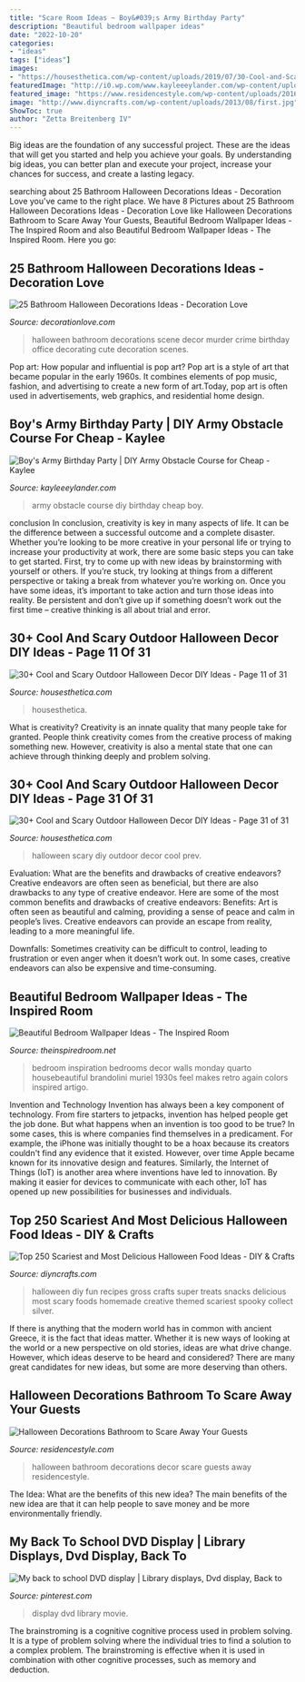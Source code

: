 ```yaml
---
title: "Scare Room Ideas ~ Boy&#039;s Army Birthday Party"
description: "Beautiful bedroom wallpaper ideas"
date: "2022-10-20"
categories:
- "ideas"
tags: ["ideas"]
images:
- "https://housesthetica.com/wp-content/uploads/2019/07/30-Cool-and-Scary-Outdoor-Halloween-Decor-DIY-Ideas-11.jpg"
featuredImage: "http://i0.wp.com/www.kayleeeylander.com/wp-content/uploads/2014/08/eVANS-7TH-BDAY-PROOFS-14.jpg?resize=838%2C558"
featured_image: "https://www.residencestyle.com/wp-content/uploads/2016/05/bathroom-Halloween-red-decor.jpg"
image: "http://www.diyncrafts.com/wp-content/uploads/2013/08/first.jpg"
ShowToc: true
author: "Zetta Breitenberg IV"
---
```



Big ideas are the foundation of any successful project. These are the ideas that will get you started and help you achieve your goals. By understanding big ideas, you can better plan and execute your project, increase your chances for success, and create a lasting legacy.

	

		
searching about 25 Bathroom Halloween Decorations Ideas - Decoration Love you've came to the right place. We have 8 Pictures about 25 Bathroom Halloween Decorations Ideas - Decoration Love like Halloween Decorations Bathroom to Scare Away Your Guests, Beautiful Bedroom Wallpaper Ideas - The Inspired Room and also Beautiful Bedroom Wallpaper Ideas - The Inspired Room. Here you go:
		
    
## 25 Bathroom Halloween Decorations Ideas - Decoration Love

<img loading=lazy src="http://www.decorationlove.com/wp-content/uploads/2016/05/Bathroom-Halloween-Decorations-Murder-Scene.jpg" onerror="this.onerror=null;this.src='https://tse4.mm.bing.net/th?id=OIP.RqizdIEfFvBXd0pDgFjMDAHaLH&amp;pid=15.1';" alt="25 Bathroom Halloween Decorations Ideas - Decoration Love">

_Source: decorationlove.com_

>halloween bathroom decorations scene decor murder crime birthday office decorating cute decoration scenes. 

	

Pop art: How popular and influential is pop art?
Pop art is a style of art that became popular in the early 1960s. It combines elements of pop music, fashion, and advertising to create a new form of art.Today, pop art is often used in advertisements, web graphics, and residential home design.

    
## Boy&#039;s Army Birthday Party | DIY Army Obstacle Course For Cheap - Kaylee

<img loading=lazy src="http://i0.wp.com/www.kayleeeylander.com/wp-content/uploads/2014/08/eVANS-7TH-BDAY-PROOFS-14.jpg?resize=838%2C558" onerror="this.onerror=null;this.src='https://tse3.mm.bing.net/th?id=OIP.fZXsdGNsb2WQkrDrCOOdDwHaE7&amp;pid=15.1';" alt="Boy&#039;s Army Birthday Party | DIY Army Obstacle Course for Cheap - Kaylee">

_Source: kayleeeylander.com_

>army obstacle course diy birthday cheap boy. 

	

conclusion
In conclusion, creativity is key in many aspects of life. It can be the difference between a successful outcome and a complete disaster. Whether you’re looking to be more creative in your personal life or trying to increase your productivity at work, there are some basic steps you can take to get started.
First, try to come up with new ideas by brainstorming with yourself or others. If you’re stuck, try looking at things from a different perspective or taking a break from whatever you’re working on. Once you have some ideas, it’s important to take action and turn those ideas into reality. Be persistent and don’t give up if something doesn’t work out the first time – creative thinking is all about trial and error.

    
## 30+ Cool And Scary Outdoor Halloween Decor DIY Ideas - Page 11 Of 31

<img loading=lazy src="https://housesthetica.com/wp-content/uploads/2019/07/30-Cool-and-Scary-Outdoor-Halloween-Decor-DIY-Ideas-11.jpg" onerror="this.onerror=null;this.src='https://tse2.mm.bing.net/th?id=OIP.SJe0tqHii4vZok-Xdk4xvQHaLH&amp;pid=15.1';" alt="30+ Cool and Scary Outdoor Halloween Decor DIY Ideas - Page 11 of 31">

_Source: housesthetica.com_

>housesthetica. 

	

What is creativity?
Creativity is an innate quality that many people take for granted. People think creativity comes from the creative process of making something new. However, creativity is also a mental state that one can achieve through thinking deeply and problem solving.

    
## 30+ Cool And Scary Outdoor Halloween Decor DIY Ideas - Page 31 Of 31

<img loading=lazy src="https://housesthetica.com/wp-content/uploads/2019/07/30-Cool-and-Scary-Outdoor-Halloween-Decor-DIY-Ideas-31.jpg" onerror="this.onerror=null;this.src='https://tse4.mm.bing.net/th?id=OIP.-LtgdyEngnIqymqTHC6ffgHaLG&amp;pid=15.1';" alt="30+ Cool and Scary Outdoor Halloween Decor DIY Ideas - Page 31 of 31">

_Source: housesthetica.com_

>halloween scary diy outdoor decor cool prev. 

	

Evaluation: What are the benefits and drawbacks of creative endeavors?
Creative endeavors are often seen as beneficial, but there are also drawbacks to any type of creative endeavor. Here are some of the most common benefits and drawbacks of creative endeavors: 
Benefits: Art is often seen as beautiful and calming, providing a sense of peace and calm in people’s lives. Creative endeavors can provide an escape from reality, leading to a more meaningful life.

Downfalls: Sometimes creativity can be difficult to control, leading to frustration or even anger when it doesn’t work out. In some cases, creative endeavors can also be expensive and time-consuming.

    
## Beautiful Bedroom Wallpaper Ideas - The Inspired Room

<img loading=lazy src="http://theinspiredroom.net/wp-content/uploads/2016/07/Beautiful-bedroom-with-wallpaper.jpg" onerror="this.onerror=null;this.src='https://tse1.mm.bing.net/th?id=OIP.KgORd8ZaUA22-rPu6Pj8mwHaLH&amp;pid=15.1';" alt="Beautiful Bedroom Wallpaper Ideas - The Inspired Room">

_Source: theinspiredroom.net_

>bedroom inspiration bedrooms decor walls monday quarto housebeautiful brandolini muriel 1930s feel makes retro again colors inspired artigo. 

	

Invention and Technology
Invention has always been a key component of technology. From fire starters to jetpacks, invention has helped people get the job done. But what happens when an invention is too good to be true? In some cases, this is where companies find themselves in a predicament. For example, the iPhone was initially thought to be a hoax because its creators couldn't find any evidence that it existed. However, over time Apple became known for its innovative design and features. Similarly, the Internet of Things (IoT) is another area where inventions have led to innovation. By making it easier for devices to communicate with each other, IoT has opened up new possibilities for businesses and individuals.

    
## Top 250 Scariest And Most Delicious Halloween Food Ideas - DIY &amp; Crafts

<img loading=lazy src="http://www.diyncrafts.com/wp-content/uploads/2013/08/first.jpg" onerror="this.onerror=null;this.src='https://tse2.mm.bing.net/th?id=OIP.a5f3oBNO-f4Z5HR5sMcOoQHaH1&amp;pid=15.1';" alt="Top 250 Scariest and Most Delicious Halloween Food Ideas - DIY &amp; Crafts">

_Source: diyncrafts.com_

>halloween diy fun recipes gross crafts super treats snacks delicious most scary foods homemade creative themed scariest spooky collect silver. 

	

If there is anything that the modern world has in common with ancient Greece, it is the fact that ideas matter. Whether it is new ways of looking at the world or a new perspective on old stories, ideas are what drive change. However, which ideas deserve to be heard and considered? There are many great candidates for new ideas, but some are more deserving than others.

    
## Halloween Decorations Bathroom To Scare Away Your Guests

<img loading=lazy src="https://www.residencestyle.com/wp-content/uploads/2016/05/bathroom-Halloween-red-decor.jpg" onerror="this.onerror=null;this.src='https://tse3.mm.bing.net/th?id=OIP.h-gVBMogfARN_5P_fY9xNAHaLH&amp;pid=15.1';" alt="Halloween Decorations Bathroom to Scare Away Your Guests">

_Source: residencestyle.com_

>halloween bathroom decorations decor scare guests away residencestyle. 

	

The Idea: What are the benefits of this new idea?
The main benefits of the new idea are that it can help people to save money and be more environmentally friendly.

    
## My Back To School DVD Display | Library Displays, Dvd Display, Back To

<img loading=lazy src="https://i.pinimg.com/originals/f8/df/f2/f8dff2ffe576e03c7044d41a15223ef3.jpg" onerror="this.onerror=null;this.src='https://tse4.mm.bing.net/th?id=OIP.naVv-lXreok312zghUBk9wHaLH&amp;pid=15.1';" alt="My back to school DVD display | Library displays, Dvd display, Back to">

_Source: pinterest.com_

>display dvd library movie. 

	

The brainstroming is a cognitive cognitive process used in problem solving. It is a type of problem solving where the individual tries to find a solution to a complex problem. The brainstroming is effective when it is used in combination with other cognitive processes, such as memory and deduction.

